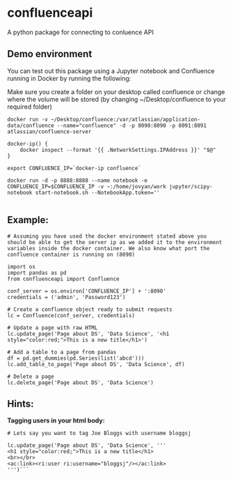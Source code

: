 # confluenceapi
A python package for connecting to conluence API


## Demo environment
You can test out this package using a Jupyter notebook and Confluence running in Docker by running the following:

Make sure you create a folder on your desktop called confluence or change where the volume will be stored (by changing ~/Desktop/confluence to your required folder)

```
docker run -v ~/Desktop/confluence:/var/atlassian/application-data/confluence --name="confluence" -d -p 8090:8090 -p 8091:8091 atlassian/confluence-server

docker-ip() {
	docker inspect --format '{{ .NetworkSettings.IPAddress }}' "$@"
}

export CONFLUENCE_IP=`docker-ip confluence`

docker run -d -p 8888:8888 --name notebook -e CONFLUENCE_IP=$CONFLUENCE_IP -v ~:/home/jovyan/work jupyter/scipy-notebook start-notebook.sh --NotebookApp.token=''


```


Example:
--------
```
# Assuming you have used the docker environment stated above you should be able to get the server ip as we added it to the environment variables inside the docker container. We also know what port the confluence container is running on (8090)

import os
import pandas as pd
from confluenceapi import Confluence

conf_server = os.environ['CONFLUENCE_IP'] + ':8090'
credentials = ('admin', 'Password123')

# Create a confluence object ready to submit requests 
lc = Confluence(conf_server, credentials)

# Update a page with raw HTML
lc.update_page('Page about DS', 'Data Science', '<h1 style="color:red;">This is a new title</h1>')

# Add a table to a page from pandas
df = pd.get_dummies(pd.Series(list('abcd')))
lc.add_table_to_page('Page about DS', 'Data Science', df)

# Delete a page
lc.delete_page('Page about DS', 'Data Science')
```

Hints:
------

**Tagging users in your html body:**

```
# Lets say you want to tag Joe Bloggs with username bloggsj

lc.update_page('Page about DS', 'Data Science', '''
<h1 style="color:red;">This is a new title</h1>
<br></br>
<ac:link><ri:user ri:username="bloggsj"/></ac:link>
''')```


